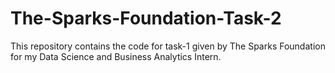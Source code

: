 # The-Sparks-Foundation-Task-2
This repository contains the code for task-1 given by The Sparks Foundation for my Data Science and Business Analytics Intern.
